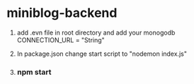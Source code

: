 # miniblog-backend
1. add .evn file in root directory and add your monogodb CONNECTION_URL = "String"

2. In package.json change start script to "nodemon index.js"
3. ### npm start
